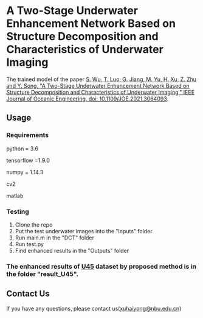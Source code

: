 # A Two-Stage Underwater Enhancement Network Based on Structure Decomposition and Characteristics of Underwater Imaging
The trained model of the paper [S. Wu, T. Luo, G. Jiang, M. Yu, H. Xu, Z. Zhu and Y. Song, "A Two-Stage Underwater Enhancement Network Based on Structure Decomposition and Characteristics of Underwater Imaging," IEEE Journal of Oceanic Engineering, doi: 10.1109/JOE.2021.3064093](https://ieeexplore.ieee.org/document/9423872).
## Usage
### Requirements
python = 3.6

tensorflow =1.9.0

numpy = 1.14.3

cv2

matlab
### Testing
1. Clone the repo
2. Put the test underwater images into the "Inputs" folder
3. Run main.m in the "DCT" folder
4. Run test.py
5. Find enhanced results in the "Outputs" folder
### The enhanced results of [U45](https://github.com/IPNUISTlegal/underwater-test-dataset-U45-) dataset by proposed method is in the folder "result_U45".
## Contact Us
If you have any questions, please contact us(xuhaiyong@nbu.edu.cn)
